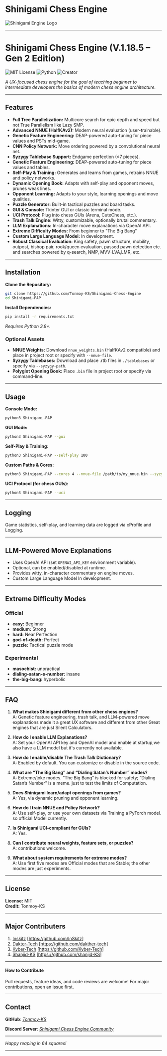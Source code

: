 # Shinigami Chess Engine

![Shinigami Engine Logo](https://raw.githubusercontent.com/Tonmoy-KS/Shinigami-Chess-Engine/main/organizedcode/images/file_00000000997061fab3e884fe1f6f002d_Shinigami_Logo3.png)


---

# Shinigami Chess Engine (V.1.18.5 – Gen 2 Edition)
![MIT License](https://img.shields.io/badge/license-MIT-FF4136?labelColor=gray) ![Python](https://img.shields.io/badge/language-Python_3.8+-2ECC40?labelColor=gray) ![Creator](https://img.shields.io/badge/Creator_Name-Tonmoy_KS-0074D9?labelColor=gray)

_A UX-focused chess engine for the goal of teaching beginner to intermediate developers the basics of modern chess engine architecture._

---

## Features


- **Full Tree Parallelization:** Multicore search for epic depth and speed but not True Parallelism like Lazy SMP.
- **Advanced NNUE (HalfKAv2):** Modern neural evaluation (user-trainable).
- **Genetic Feature Engineering:** DEAP-powered auto-tuning for piece values and PSTs mid-game.
- **CNN Policy Network:** Move ordering powered by a convolutional neural net.
- **Syzygy Tablebase Support:** Endgame perfection (≤7 pieces).
- **Genetic Feature Engineering:** DEAP-powered auto-tuning for piece values and tables.
- **Self-Play & Training:** Generates and learns from games, retrains NNUE and policy networks.
- **Dynamic Opening Book:** Adapts with self-play and opponent moves, prunes weak lines.
- **Opponent Learning:** Adapts to your style, learning openings and move qualities.
- **Puzzle Generator:** Built-in tactical puzzles and board tasks.
- **GUI & Console:** Tkinter GUI or classic terminal mode.
- **UCI Protocol:** Plug into chess GUIs (Arena, CuteChess, etc.).
- **Trash Talk Engine:** Witty, customizable, optionally brutal commentary.
- **LLM Explanations:** In-character move explanations via OpenAI API.
- **Extreme Difficulty Modes:** From beginner to "The Big Bang" 
- **Custom Large Language Model:** In development.
- **Robust Classical Evaluation:** King safety, pawn structure, mobility, outpost, bishop pair, rook/queen evaluation, passed pawn detection etc. and searches powered by q-search, NMP, MVV-LVA,LMR, etc.

---

## Installation

**Clone the Repository:**
```bash
git clone https://github.com/Tonmoy-KS/Shinigami-Chess-Engine
cd Shinigami-PAP
```

**Install Dependencies:**
```bash
pip install -r requirements.txt
```
*Requires Python 3.8+.*

### Optional Assets
- **NNUE Weights:** Download `nnue_weights.bin` (HalfKAv2 compatible) and place in project root or specify with `--nnue-file`.
- **Syzygy Tablebases:** Download and place .rtb files in `./tablebases` or specify via `--syzygy-path`.
- **Polyglot Opening Book:** Place `.bin` file in project root or specify via command-line.

---

## Usage

**Console Mode:**
```bash
python3 Shinigami-PAP
```

**GUI Mode:**
```bash
python3 Shinigami-PAP --gui
```

**Self-Play & Training:**
```bash
python3 Shinigami-PAP --self-play 100
```

**Custom Paths & Cores:**
```bash
python3 Shinigami-PAP --cores 4 --nnue-file /path/to/my_nnue.bin --syzygy-path /path/to/my_tablebases
```

**UCI Protocol (for chess GUIs):**
```bash
python3 Shinigami-PAP --uci
```

---

## Logging

Game statistics, self-play, and learning data are logged via cProfile and Logging.

---

## LLM-Powered Move Explanations

- Uses OpenAI API (set `OPENAI_API_KEY` environment variable).
- Optional, can be enabled/disabled at runtime.
- Provides witty, in-character commentary on engine moves.
- Custom Large Language Model In development.

---

## Extreme Difficulty Modes

### Official
- **easy:** Beginner
- **medium:** Strong 
- **hard:** Near Perfection
- **god-of-death:** Perfect
- **puzzle:** Tactical puzzle mode

### Experimental
- **masochist:** unpractical 
- **dialing-satan-s-number:** insane
- **the-big-bang:** hyperbolic

---

## FAQ

1. **What makes Shinigami different from other chess engines?**  
  A: Genetic feature engineering, trash talk, and LLM-powered move explanations made it a great UX software and different from other Great engines that are just Silent Calculators.

2. **How do I enable LLM Explanations?**  
  A: Set your OpenAI API key and OpenAI model and enable at startup,we also have a LLM model but it's currently not available.

3. **How do I enable/disable The Trash Talk Dictionary?**  
  A: Enabled by default. You can customize or disable in the source code.

4. **What are “The Big Bang” and “Dialing Satan’s Number” modes?**  
  A: Extreme/joke modes. “The Big Bang” is blocked for safety; “Dialing Satan’s Number” is a meme. just to test the limits of Computation.

5. **Does Shinigami learn/adapt openings from games?**  
  A: Yes, via dynamic pruning and opponent learning.

6. **How do I train NNUE and Policy Network?**  
  A: Use self-play, or use your own datasets via Training a PyTorch model. so official Model currently.

7. **Is Shinigami UCI-compliant for GUIs?**  
  A: Yes.

8. **Can I contribute neural weights, feature sets, or puzzles?**  
  A: contributions welcome.

9. **What about system requirements for extreme modes?**  
  A: Use first five modes are Official modes that are Stable; the other modes are just experiments.

---

## License

**License:** MIT  
**Credit:** Tonmoy-KS  

---

## Major Contributers

1) [Inskitz](https://github.com/InSkitz)
[https://github.com/InSkitz]
2) [Dakter-Tech](https://github.com/dakther-tech) 
[https://github.com/dakther-tech]
3) [Kyber-Tech](https://github.com/Kyber-Tech) [https://github.com/Kyber-Tech]
4) [Shanjid-KS](https://github.com/shanjid-KS) 
[https://github.com/shanjid-KS]

---

#### How to Contribute
Pull requests, feature ideas, and code reviews are welcome! For major contributions, open an issue first.

---

## Contact

**GitHub**: *[Tonmoy-KS](https://github.com/Tonmoy-KS)*

**Discord Server**: *[Shinigami Chess Engine Community](https://discord.gg/n6V9DKE4)*

---

*Happy reaping in 64 squares!*

---
